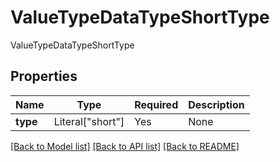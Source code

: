 # ValueTypeDataTypeShortType

ValueTypeDataTypeShortType

## Properties
| Name | Type | Required | Description |
| ------------ | ------------- | ------------- | ------------- |
**type** | Literal["short"] | Yes | None |


[[Back to Model list]](../../../../README.md#models-v2-link) [[Back to API list]](../../../../README.md#apis-v2-link) [[Back to README]](../../../../README.md)
